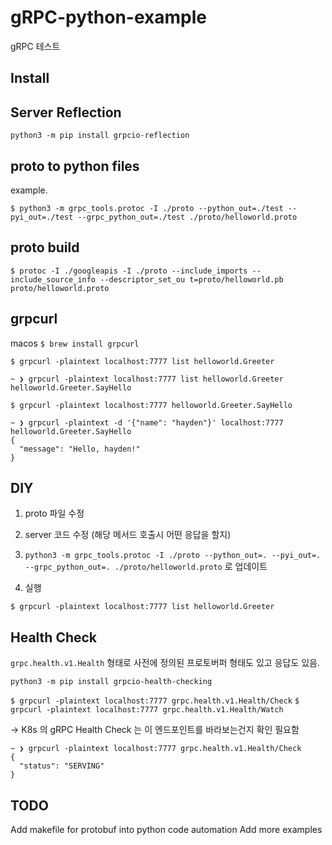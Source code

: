 # gRPC-python-example

gRPC 테스트

## Install

## Server Reflection

`python3 -m pip install grpcio-reflection`

## proto to python files

example.

`$ python3 -m grpc_tools.protoc -I ./proto --python_out=./test --pyi_out=./test --grpc_python_out=./test ./proto/helloworld.proto`

## proto build

`$ protoc -I ./googleapis -I ./proto --include_imports --include_source_info --descriptor_set_ou
t=proto/helloworld.pb proto/helloworld.proto`

## grpcurl

macos
`$ brew install grpcurl`

`$ grpcurl -plaintext localhost:7777 list helloworld.Greeter`

```
~ ❯ grpcurl -plaintext localhost:7777 list helloworld.Greeter
helloworld.Greeter.SayHello
```

`$ grpcurl -plaintext localhost:7777 helloworld.Greeter.SayHello`

```
~ ❯ grpcurl -plaintext -d '{"name": "hayden"}' localhost:7777 helloworld.Greeter.SayHello
{
  "message": "Hello, hayden!"
}
```

## DIY

1. proto 파일 수정

2. server 코드 수정 (해당 메서드 호출시 어떤 응답을 할지)

3. `python3 -m grpc_tools.protoc -I ./proto --python_out=. --pyi_out=. --grpc_python_out=. ./proto/helloworld.proto` 로 업데이트

4. 실행

`$ grpcurl -plaintext localhost:7777 list helloworld.Greeter`

## Health Check

`grpc.health.v1.Health` 형태로 사전에 정의된 프로토버퍼 형태도 있고 응답도 있음.

`python3 -m pip install grpcio-health-checking`

`$ grpcurl -plaintext localhost:7777 grpc.health.v1.Health/Check`
`$ grpcurl -plaintext localhost:7777 grpc.health.v1.Health/Watch`

-> K8s 의 gRPC Health Check 는 이 엔드포인트를 바라보는건지 확인 필요함


```
~ ❯ grpcurl -plaintext localhost:7777 grpc.health.v1.Health/Check
{
  "status": "SERVING"
}
```

## TODO

Add makefile for protobuf into python code automation
Add more examples
